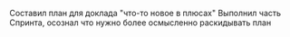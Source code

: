 Составил план для доклада "что-то новое в плюсах"
Выполнил часть Спринта, осознал что нужно более осмысленно раскидывать план